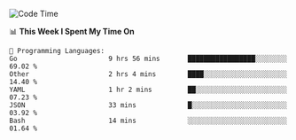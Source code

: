 <!--START_SECTION:waka-->
![Code Time](http://img.shields.io/badge/Code%20Time-689%20hrs%2031%20mins-blue)

📊 **This Week I Spent My Time On** 

```text
💬 Programming Languages: 
Go                       9 hrs 56 mins       █████████████████░░░░░░░░   69.02 % 
Other                    2 hrs 4 mins        ████░░░░░░░░░░░░░░░░░░░░░   14.40 % 
YAML                     1 hr 2 mins         ██░░░░░░░░░░░░░░░░░░░░░░░   07.23 % 
JSON                     33 mins             █░░░░░░░░░░░░░░░░░░░░░░░░   03.92 % 
Bash                     14 mins             ░░░░░░░░░░░░░░░░░░░░░░░░░   01.64 % 
```


<!--END_SECTION:waka-->